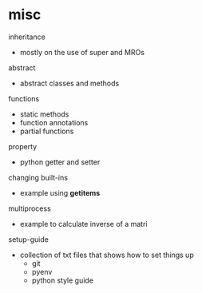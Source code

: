 # misc

inheritance
  - mostly on the use of super and MROs
  
abstract 
  - abstract classes and methods
  
functions
  - static methods
  - function annotations
  - partial functions
  
property
  - python getter and setter
  
changing built-ins
  - example using __getitems__

multiprocess
  - example to calculate inverse of a matri

setup-guide
  - collection of txt files that shows how to set things up
    - git
    - pyenv
    - python style guide



